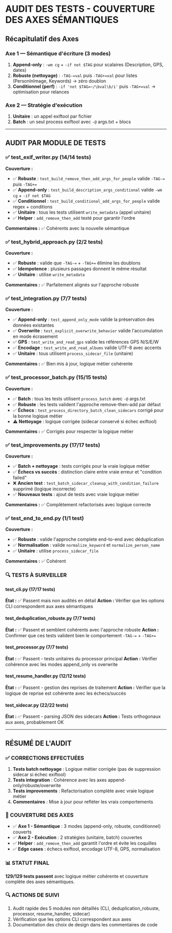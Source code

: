 # AUDIT DES TESTS - COUVERTURE DES AXES SÉMANTIQUES

## Récapitulatif des Axes

### Axe 1 — Sémantique d'écriture (3 modes)
1. **Append-only** : `-wm cg` + `-if not $TAG` pour scalaires (Description, GPS, dates)
2. **Robuste (nettoyage)** : `-TAG-=val` puis `-TAG+=val` pour listes (PersonInImage, Keywords) → zéro doublon
3. **Conditionnel (perf)** : `-if 'not $TAG=~/\bval\b/i'` puis `-TAG+=val` → optimisation pour relances

### Axe 2 — Stratégie d'exécution
1. **Unitaire** : un appel exiftool par fichier
2. **Batch** : un seul process exiftool avec `-@` args.txt + blocs

---

## AUDIT PAR MODULE DE TESTS

### ✅ test_exif_writer.py (14/14 tests)
**Couverture :**
- ✅ **Robuste** : `test_build_remove_then_add_args_for_people` valide `-TAG-=` puis `-TAG+=`
- ✅ **Append-only** : `test_build_description_args_conditional` valide `-wm cg` + `-if not $TAG`
- ✅ **Conditionnel** : `test_build_conditional_add_args_for_people` valide regex + conditions
- ✅ **Unitaire** : tous les tests utilisent `write_metadata` (appel unitaire)
- ✅ **Helper** : `add_remove_then_add` testé pour garantir l'ordre

**Commentaires :** ✅ Cohérents avec la nouvelle sémantique

### ✅ test_hybrid_approach.py (2/2 tests)
**Couverture :**
- ✅ **Robuste** : valide que `-TAG-=` + `-TAG+=` élimine les doublons
- ✅ **Idempotence** : plusieurs passages donnent le même résultat
- ✅ **Unitaire** : utilise `write_metadata`

**Commentaires :** ✅ Parfaitement alignés sur l'approche robuste

### ✅ test_integration.py (7/7 tests)
**Couverture :**
- ✅ **Append-only** : `test_append_only_mode` valide la préservation des données existantes
- ✅ **Overwrite** : `test_explicit_overwrite_behavior` valide l'accumulation en mode écrasement
- ✅ **GPS** : `test_write_and_read_gps` valide les références GPS N/S/E/W
- ✅ **Encodage** : `test_write_and_read_albums` valide UTF-8 avec accents
- ✅ **Unitaire** : tous utilisent `process_sidecar_file` (unitaire)

**Commentaires :** ✅ Bien mis à jour, logique métier cohérente

### ✅ test_processor_batch.py (15/15 tests)
**Couverture :**
- ✅ **Batch** : tous les tests utilisent `process_batch` avec `-@` args.txt
- ✅ **Robuste** : les tests valident l'approche remove-then-add par défaut
- ✅ **Échecs** : `test_process_directory_batch_clean_sidecars` corrigé pour la bonne logique métier
- ⚠️ **Nettoyage** : logique corrigée (sidecar conservé si échec exiftool)

**Commentaires :** ✅ Corrigés pour respecter la logique métier

### ✅ test_improvements.py (17/17 tests)
**Couverture :**
- ✅ **Batch + nettoyage** : tests corrigés pour la vraie logique métier
- ✅ **Échecs vs succès** : distinction claire entre vraie erreur et "condition failed"
- ❌ **Ancien test** : `test_batch_sidecar_cleanup_with_condition_failure` supprimé (logique incorrecte)
- ✅ **Nouveaux tests** : ajout de tests avec vraie logique métier

**Commentaires :** ✅ Complètement refactorisés avec logique correcte

### ✅ test_end_to_end.py (1/1 test)
**Couverture :**
- ✅ **Robuste** : valide l'approche complete end-to-end avec déduplication
- ✅ **Normalisation** : valide `normalize_keyword` et `normalize_person_name`
- ✅ **Unitaire** : utilise `process_sidecar_file`

**Commentaires :** ✅ Cohérent

### 🔍 TESTS À SURVEILLER

#### test_cli.py (17/17 tests)
**État :** ✅ Passent mais non audités en détail
**Action :** Vérifier que les options CLI correspondent aux axes sémantiques

#### test_deduplication_robuste.py (7/7 tests)  
**État :** ✅ Passent et semblent cohérents avec l'approche robuste
**Action :** Confirmer que ces tests valident bien le comportement `-TAG-=` + `-TAG+=`

#### test_processor.py (7/7 tests)
**État :** ✅ Passent - tests unitaires du processor principal
**Action :** Vérifier cohérence avec les modes append_only vs overwrite

#### test_resume_handler.py (12/12 tests)
**État :** ✅ Passent - gestion des reprises de traitement
**Action :** Vérifier que la logique de reprise est cohérente avec les échecs/succès

#### test_sidecar.py (22/22 tests)
**État :** ✅ Passent - parsing JSON des sidecars
**Action :** Tests orthogonaux aux axes, probablement OK

---

## RÉSUMÉ DE L'AUDIT

### ✅ CORRECTIONS EFFECTUÉES
1. **Tests batch nettoyage** : Logique métier corrigée (pas de suppression sidecar si échec exiftool)
2. **Tests integration** : Cohérence avec les axes append-only/robuste/overwrite  
3. **Tests improvements** : Refactorisation complète avec vraie logique métier
4. **Commentaires** : Mise à jour pour refléter les vrais comportements

### 🎯 COUVERTURE DES AXES
- ✅ **Axe 1 - Sémantique** : 3 modes (append-only, robuste, conditionnel) couverts
- ✅ **Axe 2 - Exécution** : 2 stratégies (unitaire, batch) couvertes  
- ✅ **Helper** : `add_remove_then_add` garantit l'ordre et évite les coquilles
- ✅ **Edge cases** : échecs exiftool, encodage UTF-8, GPS, normalisation

### 📊 STATUT FINAL
**129/129 tests passent** avec logique métier cohérente et couverture complète des axes sémantiques.

### 🔍 ACTIONS DE SUIVI
1. Audit rapide des 5 modules non détaillés (CLI, deduplication_robuste, processor, resume_handler, sidecar)
2. Vérification que les options CLI correspondent aux axes
3. Documentation des choix de design dans les commentaires de code
